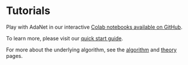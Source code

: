 # Tutorials

Play with AdaNet in our interactive
[Colab notebooks available on GitHub](https://github.com/tensorflow/adanet/tree/master/adanet/examples/tutorials).


To learn more, please visit our [quick start guide](./quick_start.md).

For more about the underlying algorithm, see the [algorithm](./algorithm.md) and
[theory](./theory.md) pages.
